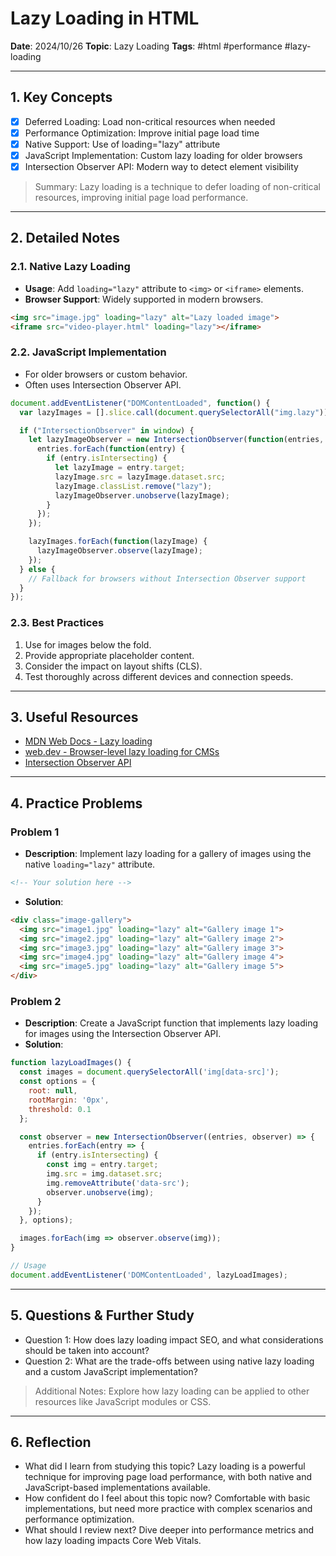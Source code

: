 # Lazy Loading in HTML

**Date**: 2024/10/26
**Topic**: Lazy Loading
**Tags**: #html #performance #lazy-loading

---

## 1. Key Concepts

- [x] Deferred Loading: Load non-critical resources when needed
- [x] Performance Optimization: Improve initial page load time
- [x] Native Support: Use of loading="lazy" attribute
- [x] JavaScript Implementation: Custom lazy loading for older browsers
- [x] Intersection Observer API: Modern way to detect element visibility

> Summary: Lazy loading is a technique to defer loading of non-critical resources, improving initial page load performance.

---

## 2. Detailed Notes

### 2.1. Native Lazy Loading

- **Usage**: Add `loading="lazy"` attribute to `<img>` or `<iframe>` elements.
- **Browser Support**: Widely supported in modern browsers.

```html
<img src="image.jpg" loading="lazy" alt="Lazy loaded image">
<iframe src="video-player.html" loading="lazy"></iframe>
```

### 2.2. JavaScript Implementation

- For older browsers or custom behavior.
- Often uses Intersection Observer API.

```javascript
document.addEventListener("DOMContentLoaded", function() {
  var lazyImages = [].slice.call(document.querySelectorAll("img.lazy"));

  if ("IntersectionObserver" in window) {
    let lazyImageObserver = new IntersectionObserver(function(entries, observer) {
      entries.forEach(function(entry) {
        if (entry.isIntersecting) {
          let lazyImage = entry.target;
          lazyImage.src = lazyImage.dataset.src;
          lazyImage.classList.remove("lazy");
          lazyImageObserver.unobserve(lazyImage);
        }
      });
    });

    lazyImages.forEach(function(lazyImage) {
      lazyImageObserver.observe(lazyImage);
    });
  } else {
    // Fallback for browsers without Intersection Observer support
  }
});
```

### 2.3. Best Practices

1. Use for images below the fold.
2. Provide appropriate placeholder content.
3. Consider the impact on layout shifts (CLS).
4. Test thoroughly across different devices and connection speeds.

---

## 3. Useful Resources

- [MDN Web Docs - Lazy loading](https://developer.mozilla.org/en-US/docs/Web/Performance/Lazy_loading)
- [web.dev - Browser-level lazy loading for CMSs](https://web.dev/browser-level-lazy-loading-for-cmss/)
- [Intersection Observer API](https://developer.mozilla.org/en-US/docs/Web/API/Intersection_Observer_API)

---

## 4. Practice Problems

### Problem 1

- **Description**: Implement lazy loading for a gallery of images using the native `loading="lazy"` attribute.

```html
<!-- Your solution here -->
```

- **Solution**:

```html
<div class="image-gallery">
  <img src="image1.jpg" loading="lazy" alt="Gallery image 1">
  <img src="image2.jpg" loading="lazy" alt="Gallery image 2">
  <img src="image3.jpg" loading="lazy" alt="Gallery image 3">
  <img src="image4.jpg" loading="lazy" alt="Gallery image 4">
  <img src="image5.jpg" loading="lazy" alt="Gallery image 5">
</div>
```

### Problem 2

- **Description**: Create a JavaScript function that implements lazy loading for images using the Intersection Observer API.
- **Solution**:

```javascript
function lazyLoadImages() {
  const images = document.querySelectorAll('img[data-src]');
  const options = {
    root: null,
    rootMargin: '0px',
    threshold: 0.1
  };

  const observer = new IntersectionObserver((entries, observer) => {
    entries.forEach(entry => {
      if (entry.isIntersecting) {
        const img = entry.target;
        img.src = img.dataset.src;
        img.removeAttribute('data-src');
        observer.unobserve(img);
      }
    });
  }, options);

  images.forEach(img => observer.observe(img));
}

// Usage
document.addEventListener('DOMContentLoaded', lazyLoadImages);
```

---

## 5. Questions & Further Study

- Question 1: How does lazy loading impact SEO, and what considerations should be taken into account?
- Question 2: What are the trade-offs between using native lazy loading and a custom JavaScript implementation?

> Additional Notes: Explore how lazy loading can be applied to other resources like JavaScript modules or CSS.

---

## 6. Reflection

- What did I learn from studying this topic? Lazy loading is a powerful technique for improving page load performance, with both native and JavaScript-based implementations available.
- How confident do I feel about this topic now? Comfortable with basic implementations, but need more practice with complex scenarios and performance optimization.
- What should I review next? Dive deeper into performance metrics and how lazy loading impacts Core Web Vitals.

